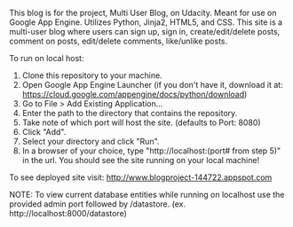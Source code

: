 This blog is for the project, Multi User Blog, on Udacity. 
Meant for use on Google App Engine. Utilizes Python, Jinja2, HTML5, and CSS. 
This site is a multi-user blog where users can sign up, sign in, create/edit/delete posts, comment on posts, edit/delete comments,
like/unlike posts. 

To run on local host:

1. Clone this repository to your machine.
2. Open Google App Engine Launcher (if you don't have it, download it at: https://cloud.google.com/appengine/docs/python/download)
3. Go to File > Add Existing Application...
4. Enter the path to the directory that contains the repository.
5. Take note of which port will host the site. (defaults to Port: 8080)
6. Click "Add".
7. Select your directory and click "Run".
8. In a browser of your choice, type "http://localhost:(port# from step 5)" in the url. You should see the site running on your local machine!

To see deployed site visit: 
http://www.blogproject-144722.appspot.com

NOTE: To view current database entities while running on localhost use the provided admin port followed by /datastore. (ex. http://localhost:8000/datastore)


